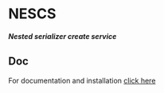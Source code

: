 # NESCS

##### Nested serializer create service

## Doc

For documentation and installation [click here](https://pypi.org/project/nescs/)
